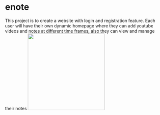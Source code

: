 # enote
 
This project is to create a website with login and registration feature. Each user will
have their own dynamic homepage where they can add youtube videos and notes at different time
frames, also they can view and manage their notes
<img src="https://media.wired.com/photos/5926db217034dc5f91becd6b/master/w_582,c_limit/so-logo-s.jpg" width="250">
